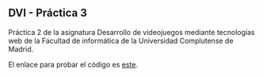 ## DVI - Práctica 3
Práctica 2 de la asignatura Desarrollo de videojuegos mediante tecnologías web de la Facultad de informática de la Universidad Complutense de Madrid. 

El enlace para probar el código es [este](https://francg07.github.io/DVI-Practica3/).
